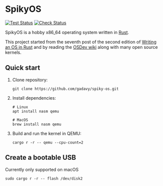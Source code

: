 # SpikyOS

[![Test Status](https://github.com/gadavy/spiky-os/actions/workflows/test.yaml/badge.svg)](https://github.com/gadavy/spiky-os/actions/workflows/test.yaml)
[![Check Status](https://github.com/gadavy/spiky-os/actions/workflows/check.yaml/badge.svg)](https://github.com/gadavy/spiky-os/actions/workflows/check.yaml)

SpikyOS is a hobby x86_64 operating system written in [Rust](https://www.rust-lang.org/).

This project started from the seventh post of the second edition of [Writing an OS in Rust](https://os.phil-opp.com/) and by
reading the [OSDev wiki](https://wiki.osdev.org/) along with many open source kernels.

## Quick start

1. Clone repository:
    ```shell
    git clone https://github.com/gadavy/spiky-os.git
    ```

2. Install dependencies:
    ```shell
    # Linux
    apt install nasm qemu

    # MacOS
    brew install nasm qemu
    ```

3. Build and run the kernel in QEMU:
   ```shell
   cargo r -r -- qemu --cpu-count=2
   ```

## Create a bootable USB

Currently only supported on macOS

```shell
sudo cargo r -r -- flash /dev/disk2
```
